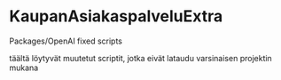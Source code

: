 # KaupanAsiakaspalveluExtra
Packages/OpenAI fixed scripts

täältä löytyvät muutetut scriptit, jotka eivät lataudu varsinaisen projektin mukana
